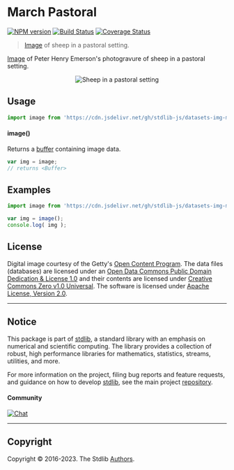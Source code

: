 <!--

@license Apache-2.0

Copyright (c) 2018 The Stdlib Authors.

Licensed under the Apache License, Version 2.0 (the "License");
you may not use this file except in compliance with the License.
You may obtain a copy of the License at

   http://www.apache.org/licenses/LICENSE-2.0

Unless required by applicable law or agreed to in writing, software
distributed under the License is distributed on an "AS IS" BASIS,
WITHOUT WARRANTIES OR CONDITIONS OF ANY KIND, either express or implied.
See the License for the specific language governing permissions and
limitations under the License.

-->

# March Pastoral

[![NPM version][npm-image]][npm-url] [![Build Status][test-image]][test-url] [![Coverage Status][coverage-image]][coverage-url] <!-- [![dependencies][dependencies-image]][dependencies-url] -->

> [Image][@emerson:1888a] of sheep in a pastoral setting.

<section class="intro">

[Image][@emerson:1888a] of Peter Henry Emerson's photogravure of sheep in a pastoral setting.

<!-- <image align="center" src="./data/image.jpg" alt="Sheep in a pastoral setting"> -->

<div class="image" align="center">
    <img src="https://cdn.jsdelivr.net/gh/stdlib-js/stdlib@9de351e89085f374156df9f19f4ad7fb2e8eec35/lib/node_modules/@stdlib/datasets/img-march-pastoral/data/image.jpg" alt="Sheep in a pastoral setting">
    <br>
</div>

<!-- </image> -->

</section>

<!-- /.intro -->



<section class="usage">

## Usage

```javascript
import image from 'https://cdn.jsdelivr.net/gh/stdlib-js/datasets-img-march-pastoral@deno/mod.js';
```

#### image()

Returns a [buffer][@stdlib/buffer/ctor] containing image data.

```javascript
var img = image;
// returns <Buffer>
```

</section>

<!-- /.usage -->

<section class="examples">

<!-- TODO: more creative example. -->

## Examples

<!-- eslint no-undef: "error" -->

```javascript
import image from 'https://cdn.jsdelivr.net/gh/stdlib-js/datasets-img-march-pastoral@deno/mod.js';

var img = image();
console.log( img );
```

</section>

<!-- /.examples -->



<!-- <license> -->

## License

Digital image courtesy of the Getty's [Open Content Program][getty-open-content]. The data files (databases) are licensed under an [Open Data Commons Public Domain Dedication & License 1.0][pddl-1.0] and their contents are licensed under [Creative Commons Zero v1.0 Universal][cc0]. The software is licensed under [Apache License, Version 2.0][apache-license].

<!-- </license> -->

<!-- Section for related `stdlib` packages. Do not manually edit this section, as it is automatically populated. -->

<section class="related">

</section>

<!-- /.related -->

<!-- Section for all links. Make sure to keep an empty line after the `section` element and another before the `/section` close. -->


<section class="main-repo" >

* * *

## Notice

This package is part of [stdlib][stdlib], a standard library with an emphasis on numerical and scientific computing. The library provides a collection of robust, high performance libraries for mathematics, statistics, streams, utilities, and more.

For more information on the project, filing bug reports and feature requests, and guidance on how to develop [stdlib][stdlib], see the main project [repository][stdlib].

#### Community

[![Chat][chat-image]][chat-url]

---

## Copyright

Copyright &copy; 2016-2023. The Stdlib [Authors][stdlib-authors].

</section>

<!-- /.stdlib -->

<!-- Section for all links. Make sure to keep an empty line after the `section` element and another before the `/section` close. -->

<section class="links">

[npm-image]: http://img.shields.io/npm/v/@stdlib/datasets-img-march-pastoral.svg
[npm-url]: https://npmjs.org/package/@stdlib/datasets-img-march-pastoral

[test-image]: https://github.com/stdlib-js/datasets-img-march-pastoral/actions/workflows/test.yml/badge.svg?branch=main
[test-url]: https://github.com/stdlib-js/datasets-img-march-pastoral/actions/workflows/test.yml?query=branch:main

[coverage-image]: https://img.shields.io/codecov/c/github/stdlib-js/datasets-img-march-pastoral/main.svg
[coverage-url]: https://codecov.io/github/stdlib-js/datasets-img-march-pastoral?branch=main

<!--

[dependencies-image]: https://img.shields.io/david/stdlib-js/datasets-img-march-pastoral.svg
[dependencies-url]: https://david-dm.org/stdlib-js/datasets-img-march-pastoral/main

-->

[chat-image]: https://img.shields.io/gitter/room/stdlib-js/stdlib.svg
[chat-url]: https://gitter.im/stdlib-js/stdlib/

[stdlib]: https://github.com/stdlib-js/stdlib

[stdlib-authors]: https://github.com/stdlib-js/stdlib/graphs/contributors

[cli-section]: https://github.com/stdlib-js/datasets-img-march-pastoral#cli
[cli-url]: https://github.com/stdlib-js/datasets-img-march-pastoral/tree/cli
[@stdlib/datasets-img-march-pastoral]: https://github.com/stdlib-js/datasets-img-march-pastoral/tree/main

[umd]: https://github.com/umdjs/umd
[es-module]: https://developer.mozilla.org/en-US/docs/Web/JavaScript/Guide/Modules

[deno-url]: https://github.com/stdlib-js/datasets-img-march-pastoral/tree/deno
[umd-url]: https://github.com/stdlib-js/datasets-img-march-pastoral/tree/umd
[esm-url]: https://github.com/stdlib-js/datasets-img-march-pastoral/tree/esm
[branches-url]: https://github.com/stdlib-js/datasets-img-march-pastoral/blob/main/branches.md

[getty-open-content]: http://www.getty.edu/about/opencontent.html

[pddl-1.0]: http://opendatacommons.org/licenses/pddl/1.0/

[cc0]: https://creativecommons.org/publicdomain/zero/1.0

[apache-license]: https://www.apache.org/licenses/LICENSE-2.0

[@emerson:1888a]: http://www.getty.edu/art/collection/objects/141994/peter-henry-emerson-a-march-pastoral-suffolk-british-1888/

[@stdlib/buffer/ctor]: https://github.com/stdlib-js/buffer-ctor/tree/deno

</section>

<!-- /.links -->
